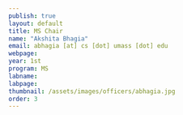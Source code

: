 ```yaml
---
publish: true
layout: default
title: MS Chair
name: "Akshita Bhagia"
email: abhagia [at] cs [dot] umass [dot] edu
webpage: 
year: 1st
program: MS
labname: 
labpage: 
thumbnail: /assets/images/officers/abhagia.jpg
order: 3
---
```

